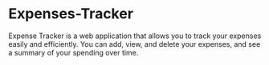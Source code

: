 # Expenses-Tracker
Expense Tracker is a web application that allows you to track your expenses easily and efficiently. You can add, view, and delete your expenses, and see a summary of your spending over time.
